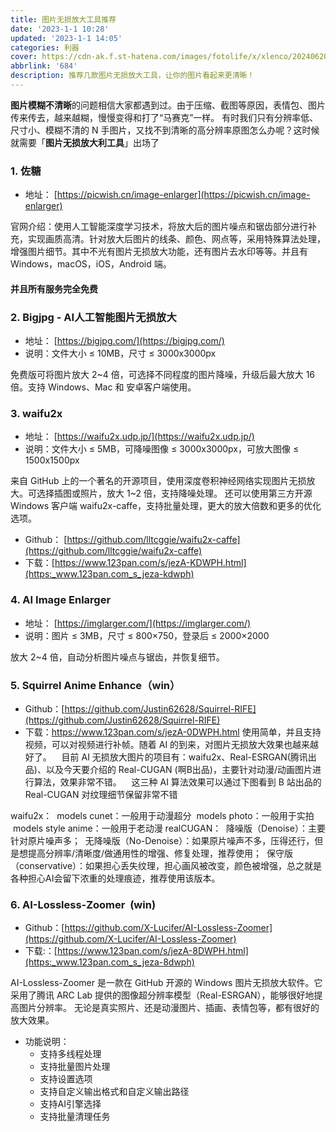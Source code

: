 ```yaml
---
title: 图片无损放大工具推荐
date: '2023-1-1 10:28'
updated: '2023-1-1 14:05'
categories: 利器
cover: https://cdn-ak.f.st-hatena.com/images/fotolife/x/xlenco/20240620/20240620224800.png
abbrlink: '684'
description: 推荐几款图片无损放大工具，让你的图片看起来更清晰！
---
```

**图片模糊不清晰**的问题相信大家都遇到过。由于压缩、截图等原因，表情包、图片传来传去，越来越糊，慢慢变得和打了“马赛克”一样。
有时我们只有分辨率低、尺寸小、模糊不清的 N 手图片，又找不到清晰的高分辨率原图怎么办呢？这时候就需要「**图片无损放大利工具**」出场了

### 1. 佐糖

- 地址： [https://picwish.cn/image-enlarger](https://picwish.cn/image-enlarger)

官网介绍：使用人工智能深度学习技术，将放大后的图片噪点和锯齿部分进行补充，实现画质高清。针对放大后图片的线条、颜色、网点等，采用特殊算法处理，增强图片细节。其中不光有图片无损放大功能，还有图片去水印等等。并且有 Windows，macOS，iOS，Android 端。

#### 并且所有服务完全免费

### 2. Bigjpg - AI人工智能图片无损放大

- 地址： [https://bigjpg.com/](https://bigjpg.com/)
- 说明：文件大小 ≤ 10MB，尺寸 ≤ 3000x3000px

免费版可将图片放大 2~4 倍，可选择不同程度的图片降噪，升级后最大放大 16 倍。支持 Windows、Mac 和 安卓客户端使用。


### 3. **waifu2x**

- 地址： [https://waifu2x.udp.jp/](https://waifu2x.udp.jp/)
- 说明：文件大小 ≤ 5MB，可降噪图像 ≤ 3000x3000px，可放大图像 ≤ 1500x1500px

来自 GitHub 上的一个著名的开源项目，使用深度卷积神经网络实现图片无损放大。可选择插图或照片，放大 1~2 倍，支持降噪处理。
还可以使用第三方开源 Windows 客户端 waifu2x-caffe，支持批量处理，更大的放大倍数和更多的优化选项。

- Github： [https://github.com/lltcggie/waifu2x-caffe](https://github.com/lltcggie/waifu2x-caffe)
- 下载：[https://www.123pan.com/s/jezA-KDWPH.html](https:_www.123pan.com_s_jeza-kdwph)

### 4. **AI Image Enlarger**

- 地址： [https://imglarger.com/](https://imglarger.com/)
- 说明：图片 ≤ 3MB，尺寸 ≤ 800×750，登录后 ≤ 2000×2000

放大 2~4 倍，自动分析图片噪点与锯齿，并恢复细节。

### 5. Squirrel Anime Enhance（win）

- Github：[https://github.com/Justin62628/Squirrel-RIFE](https://github.com/Justin62628/Squirrel-RIFE)
- 下载：https://www.123pan.com/s/jezA-0DWPH.html
使用简单，并且支持视频，可以对视频进行补帧。随着 AI 的到来，对图片无损放大效果也越来越好了。    目前 AI 无损放大图片的项目有：waifu2x、Real-ESRGAN(腾讯出品)、以及今天要介绍的 Real-CUGAN (啊B出品)，主要针对动漫/动画图片进行算法，效果非常不错。    这三种 AI 算法效果可以通过下图看到 B 站出品的 Real-CUGAN 对纹理细节保留非常不错

waifu2x：  models cunet：一般用于动漫超分  models photo：一般用于实拍  models style anime：一般用于老动漫
realCUGAN：  降噪版（Denoise）：主要针对原片噪声多；  无降噪版（No-Denoise）：如果原片噪声不多，压得还行，但是想提高分辨率/清晰度/做通用性的增强、修复处理，推荐使用；  保守版（conservative）：如果担心丢失纹理，担心画风被改变，颜色被增强，总之就是各种担心AI会留下浓重的处理痕迹，推荐使用该版本。


### 6. AI-Lossless-Zoomer  (win)

- Github：[https://github.com/X-Lucifer/AI-Lossless-Zoomer](https://github.com/X-Lucifer/AI-Lossless-Zoomer)
- 下载:：[https://www.123pan.com/s/jezA-8DWPH.html](https:_www.123pan.com_s_jeza-8dwph)

AI-Lossless-Zoomer 是一款在 GitHub 开源的 Windows 图片无损放大软件。它采用了腾讯 ARC Lab 提供的图像超分辨率模型（Real-ESRGAN），能够很好地提高图片分辨率。
无论是真实照片、还是动漫图片、插画、表情包等，都有很好的放大效果。


- 功能说明： 
   - 支持多线程处理
   - 支持批量图片处理
   - 支持设置选项
   - 支持自定义输出格式和自定义输出路径
   - 支持AI引擎选择
   - 支持批量清理任务
